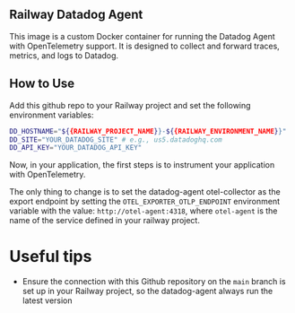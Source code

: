 Railway Datadog Agent
---

This image is a custom Docker container for running the Datadog Agent with OpenTelemetry support. It is designed to collect and forward traces, metrics, and logs to Datadog.

## How to Use

Add this github repo to your Railway project and set the following environment variables:
```bash
DD_HOSTNAME="${{RAILWAY_PROJECT_NAME}}-${{RAILWAY_ENVIRONMENT_NAME}}"
DD_SITE="YOUR_DATADOG_SITE" # e.g., us5.datadoghq.com
DD_API_KEY="YOUR_DATADOG_API_KEY"
```

Now, in your application, the first steps is to instrument your application with OpenTelemetry.

The only thing to change is to set the datadog-agent otel-collector as the export endpoint by setting the `OTEL_EXPORTER_OTLP_ENDPOINT` environment variable with the value: `http://otel-agent:4318`, where `otel-agent` is the name of the service defined in your railway project.

# Useful tips
- Ensure the connection with this Github repository on the `main` branch is set up in your Railway project, so the datadog-agent always run the latest version
